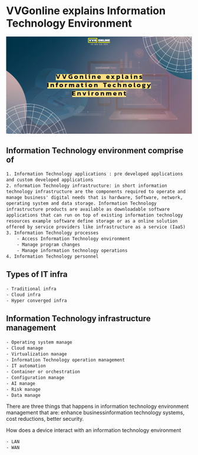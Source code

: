 # VVGonline explains Information Technology Environment

![VVGonline explains Information Technology Environment](https://github.com/vvgonline/vvgonlineWEB/blob/main/wwwroot/images/banners/ItmEnv.png?raw=true)

## Information Technology environment comprise of 

    1. Information Technology applications : pre developed applications and custom developed applications
    2. nformation Technology infrastructure: in short information technology infrastructure are the components required to operate and manage business' digital needs that is hardware, Software, network, operating system and data storage. Information Technology infrastructure products are available as downloadable software applications that can run on top of existing information technology resources example software define storage or as a online solution offered by service providers like infrastructure as a service (IaaS)
    3. Information Technology processes
        - Access Information Technology environment
        - Manage program changes
        - Manage information technology operations
    4. Information Technology personnel

## Types of IT infra

    - Traditional infra
    - Cloud infra
    - Hyper converged infra

## Information Technology infrastructure management

    - Operating system manage
    - Cloud manage
    - Virtualization manage
    - Information Technology operation management
    - IT automation
    - Container or orchestration
    - Configuration manage
    - AI manage
    - Risk manage
    - Data manage

There are three things that happens in information technology environment management that are: enhance businessinformation technology systems,  cost reductions, better security.

 How does a device interact with an information technology environment

    - LAN
    - WAN
